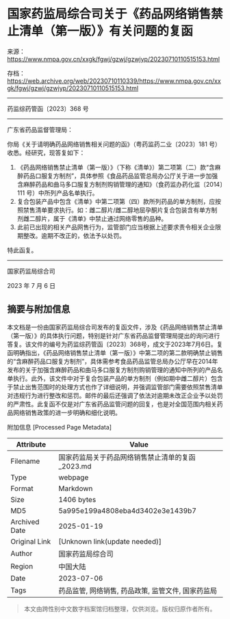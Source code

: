 # 国家药监局综合司关于《药品网络销售禁止清单（第一版）》有关问题的复函

来源：<https://www.nmpa.gov.cn/xxgk/fgwj/gzwj/gzwjyp/20230710110515153.html>

存档：<https://web.archive.org/web/20230710110339/https://www.nmpa.gov.cn/xxgk/fgwj/gzwj/gzwjyp/20230710110515153.html>

---

药监综药管函〔2023〕368 号

---

广东省药品监督管理局：

你局《关于请明确药品网络销售相关问题的函》（粤药监药二业〔2023〕181 号）收悉。经研究，现答复如下：

1. 《药品网络销售禁止清单（第一版）》（下称《清单》）第二项第（二）款“含麻醉药品口服复方制剂”，具体参照《食品药品监管总局办公厅关于进一步加强含麻醉药品和曲马多口服复方制剂购销管理的通知》（食药监办药化监〔2014〕111 号）中所列产品名单执行。
1. 复合包装产品中包含《清单》中第二项第（四）款所列药品的单方制剂，应按照禁售清单要求执行。如：雌二醇片/雌二醇地屈孕酮片复合包装含有单方制剂雌二醇片，属于《清单》中禁止通过网络零售的品种。
1. 此前已出现的相关产品网售行为，监管部门应当根据上述要求责令相关企业限期整改。逾期不改正的，依法予以处罚。

特此函复。

---

国家药监局综合司

2023 年 7 月 6 日


## 摘要与附加信息

<!-- tcd_abstract -->
本文档是一份由国家药监局综合司发布的复函文件，涉及《药品网络销售禁止清单（第一版）》的具体执行问题，特别是针对广东省药品监督管理局提出的询问进行答复。该文件的编号为药监综药管函〔2023〕368号，成文于2023年7月6日。复函明确指出，《药品网络销售禁止清单（第一版）》中第二项的第二款明确禁止销售的“含麻醉药品口服复方制剂”，具体需参考食品药品监管总局办公厅早在2014年发布的关于加强含麻醉药品和曲马多口服复方制剂购销管理的通知中所列的产品名单执行。此外，该文件中对于复合包装产品的单方制剂（例如期中雌二醇片）包含于禁止出售范围时的处理方式也作了详细说明，并强调监管部门需要依照禁售清单对违规行为进行整改和惩罚。邮件的最后还强调了依法对逾期未改正企业予以处罚的严肃性。此复函不仅是对广东省药品监管问题的回复，也是对全国范围内相关药品网络销售政策的进一步明确和细化说明。
<!-- tcd_abstract_end -->

附加信息 [Processed Page Metadata]

| Attribute       | Value                                  |
|-----------------|----------------------------------------|
| Filename        | 国家药监局关于药品网络销售禁止清单的复函_2023.md                             |
| Type            | webpage                                 |
| Format          | Markdown                               |
| Size            | 1406 bytes                           |
| MD5             | 5a995e199a4808eba4d3402e3e1439b7                                  |
| Archived Date   | 2025-01-19                             |
| Original Link   | [Unknown link(update needed)]                         |
| Author          | 国家药监局综合司                              |
| Region          | 中国大陆                              |
| Date            | 2023-07-06                                 |
| Tags            | 药品监管, 网络销售, 药品政策, 监管文件, 国家药监局                                 |
>
> 本文由跨性别中文数字档案馆归档整理，仅供浏览。版权归原作者所有。
>